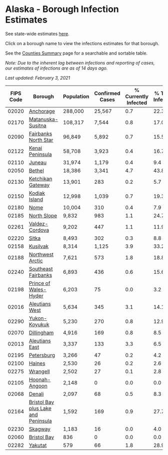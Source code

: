 # Alaska - Borough Infection Estimates

See state-wide estimates [here](/infections/us-ak).

Click on a borough name to view the infections estimates for that borough.

See the [Counties Summary](/infections/summary-counties) page for a searchable and sortable table.

*Note: Due to the inherent lag between infections and reporting of cases, our estimates of infections are as of 14 days ago.*

*Last updated: February 3, 2021*

|   FIPS Code |                                                                    Borough |   Population |   Confirmed Cases |   % Currently Infected |   % Total Infected |
|-------------|----------------------------------------------------------------------------|--------------|-------------------|------------------------|--------------------|
|       02020 |                                                     [Anchorage](anchorage) |      288,000 |            25,567 |                    0.7 |               22.3 |
|       02170 |                                     [Matanuska-Susitna](matanuska-susitna) |      108,317 |             7,544 |                    0.8 |               17.0 |
|       02090 |                               [Fairbanks North Star](fairbanks-north-star) |       96,849 |             5,892 |                    0.7 |               15.5 |
|       02122 |                                         [Kenai Peninsula](kenai-peninsula) |       58,708 |             3,923 |                    0.4 |               16.7 |
|       02110 |                                                           [Juneau](juneau) |       31,974 |             1,179 |                    0.4 |                9.4 |
|       02050 |                                                           [Bethel](bethel) |       18,386 |             3,341 |                    4.7 |               43.8 |
|       02130 |                                     [Ketchikan Gateway](ketchikan-gateway) |       13,901 |               283 |                    0.2 |                5.7 |
|       02150 |                                             [Kodiak Island](kodiak-island) |       12,998 |             1,039 |                    0.7 |               19.3 |
|       02180 |                                                               [Nome](nome) |       10,004 |               310 |                    0.4 |                7.9 |
|       02185 |                                                 [North Slope](north-slope) |        9,832 |               983 |                    1.1 |               24.7 |
|       02261 |                                           [Valdez-Cordova](valdez-cordova) |        9,202 |               447 |                    1.1 |               11.9 |
|       02220 |                                                             [Sitka](sitka) |        8,493 |               302 |                    0.3 |                8.8 |
|       02158 |                                                       [Kusilvak](kusilvak) |        8,314 |             1,125 |                    3.9 |               33.2 |
|       02188 |                                       [Northwest Arctic](northwest-arctic) |        7,621 |               573 |                    1.8 |               18.8 |
|       02240 |                                 [Southeast Fairbanks](southeast-fairbanks) |        6,893 |               436 |                    0.6 |               15.6 |
|       02198 |                             [Prince of Wales-Hyder](prince-of-wales-hyder) |        6,203 |                75 |                    0.0 |                3.2 |
|       02016 |                                           [Aleutians West](aleutians-west) |        5,634 |               345 |                    3.1 |               14.1 |
|       02290 |                                             [Yukon-Koyukuk](yukon-koyukuk) |        5,230 |               270 |                    0.8 |               12.9 |
|       02070 |                                                   [Dillingham](dillingham) |        4,916 |               169 |                    0.8 |                8.5 |
|       02013 |                                           [Aleutians East](aleutians-east) |        3,337 |               133 |                    3.3 |                6.5 |
|       02195 |                                                   [Petersburg](petersburg) |        3,266 |                47 |                    0.2 |                4.2 |
|       02100 |                                                           [Haines](haines) |        2,530 |                26 |                    0.2 |                2.6 |
|       02275 |                                                       [Wrangell](wrangell) |        2,502 |                27 |                    0.1 |                2.8 |
|       02105 |                                             [Hoonah-Angoon](hoonah-angoon) |        2,148 |                 0 |                    0.0 |                0.0 |
|       02068 |                                                           [Denali](denali) |        2,097 |                68 |                    0.5 |                8.3 |
|       02164 | [Bristol Bay plus Lake and Peninsula](bristol-bay-plus-lake-and-peninsula) |        1,592 |               169 |                    0.9 |               27.7 |
|       02230 |                                                         [Skagway](skagway) |        1,183 |                16 |                    0.0 |                4.0 |
|       02060 |                                                 [Bristol Bay](bristol-bay) |          836 |                 0 |                    0.0 |                0.0 |
|       02282 |                                                         [Yakutat](yakutat) |          579 |                66 |                    1.8 |               28.9 |